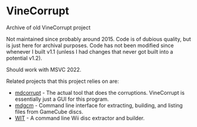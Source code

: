 # VineCorrupt
Archive of old VineCorrupt project

Not maintained since probably around 2015. Code is of dubious quality, but is just here for archival purposes. Code has not been modified since whenever I built v1.1 (unless I had changes that never got built into a potential v1.2).

Should work with MSVC 2022.

Related projects that this project relies on are:

- [mdcorrupt](https://github.com/Roughsketch/mdcorrupt) - The actual tool that does the corruptions. VineCorrupt is essentially just a GUI for this program.
- [mdgcm](https://github.com/Roughsketch/mdgcm) - Command line interface for extracting, building, and listing files from GameCube discs.
- [WIT](https://wit.wiimm.de/wit/cmd-extract.html) - A command line Wii disc extractor and builder.
